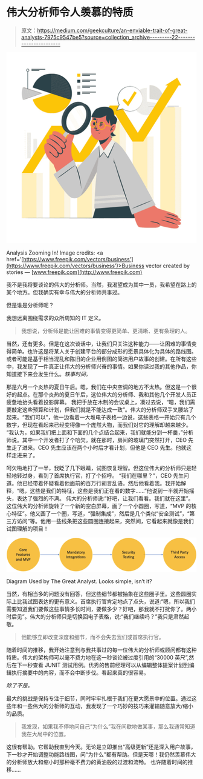 # 伟大分析师令人羡慕的特质

> 原文：<https://medium.com/geekculture/an-enviable-trait-of-great-analysts-7975c9547be5?source=collection_archive---------22----------------------->

![](img/6d52dfa9d117cea09faf48aa36c9f2e2.png)

Analysis Zooming In! Image credits: <a href=’[https://www.freepik.com/vectors/business'](https://www.freepik.com/vectors/business')>Business vector created by stories — [www.freepik.com](http://www.freepik.com)</a>

我不是我将要谈论的伟大的分析师。当然，我渴望成为其中一员，我希望在路上的某个地方。但我确实有幸与伟大的分析师共事过。

但是谁是分析师呢？

我想远离围绕需求的众所周知的 IT 定义。

> 我想说，分析师是能让困难的事情变得更简单、更清晰、更有条理的人。

当然，还有更多。但是在这次谈话中，让我们只关注这种能力——让困难的事情变得简单。也许这是将某人关于创建平台的部分成形的愿景具体化为具体的路线图。或者可能是基于相当混乱和陈旧的企业用例图的简洁用户故事的创建。在所有这些中，我发现了一件真正让伟大的分析师兴奋的事情。如果你读过我的其他作品，你知道接下来会发生什么。*轶事时间。*

那是六月一个炎热的夏日午后。嗯，我们在中央空调的地方不太热。但这是一个很好的起点。在那个炎热的夏日午后，这位伟大的分析师、我和其他几个开发人员正疲惫地抬头看着投影屏幕。
我把手放在木制的会议桌上，凑过去说，“嗯，我们需要敲定这些预算和计划，但我们就是不能达成一致”。伟大的分析师双手叉腰站了起来。“我们可以”，他一边看着一大堆电子表格一边说，这些表格一开始只有几个数字，但现在看起来已经变得像一个庞然大物，而我们对它的理解却越来越少。
“我认为，如果我们把上面和下面的几个点结合起来，我们就能分到一杯羹，”分析师说。其中一个开发者打了个哈欠。就在那时，房间的玻璃门突然打开，CEO 先生走了进来。CEO 先生应该在两个小时后才看计划，但他是 CEO 先生。他就这样走进来了。

呵欠啪地打了一半，我眨了几下眼睛，试图恢复理智。但这位伟大的分析师只是轻轻地转过身，看到了首席执行官，打了个招呼。
“我们在哪里？”，CEO 先生问道。他已经带着怀疑看着他面前的百万行胡言乱语。然后他看着我。我开始解释，“嗯，这些是我们的特征，这些是我们正在看的数字……”他说到一半就开始摇头，表达了强烈的不满。
伟大的分析师说:“好吧，让我们看看。我们就在这里”。这位伟大的分析师旋转了一个新的空白屏幕，画了一个小圆圈，写道，“MVP 的核心特征”。他又画了一个圈，写道，“强制集成”，然后是几个类似“安全测试”，“第三方访问”等。他用一些线条把这些圆圈连接起来，突然间，它看起来就像是我们试图理解的项目！

![](img/f9a16893c2d4e06142e36c556ad68f1b.png)

Diagram Used by The Great Analyst. Looks simple, isn’t it?

当然，有相当多的问题没有回答，但这些细节都被抽象在这些圈子里。这些圆圈实际上比我试图表达的更有意义。首席执行官肯定地点了点头，说道:“嗯，所以我们需要知道我们要做这些事情多长时间，要做多少？好吧，那我就不打扰你了。两小时后见”。伟大的分析师只是切换回电子表格，说:“我们继续吗？”我只是肃然起敬。

> 他能够立即改变深度和细节，而不会失去我们或首席执行官。

随着时间的推移，我开始注意到与我共事过的每一位伟大的分析师或顾问都有这种特质。伟大的架构师可以毫不费力地在这一秒谈论被过度引用的“30000 英尺”,然后在下一秒查看 JUNIT 测试用例。优秀的售前经理可以从编辑整体提案计划到编辑执行摘要中的内容，而不会中断步伐。看起来真的很容易。

*除了不是。*

最大的挑战是保持专注于细节，同时牢牢扎根于我们在更大愿景中的位置。通过这些年和一些伟大的分析师的互动，我发现了一个巧妙的技巧来灌输随意放大/缩小的品质。

> 我发现，如果我不停地问自己“为什么”我在间歇地做某事，那么我通常知道我在大局中的位置。

这很有帮助。它帮助我直到今天。无论是立即推出“高级更新”还是深入用户故事，下一秒才开始调整功能路线图，问“为什么”都有帮助。但是天哪！我仍然羡慕伟大的分析师放大和缩小时那种毫不费力的黄油般的过渡和流畅。
也许随着时间的推移……